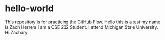 # hello-world
This repository is for practicing the GitHub Flow.
Hello this is a test my name is Zach Herrera I am a CSE 232 Student.
I attend Michigan State University.
Hi Zachary
